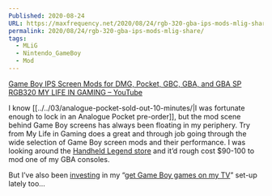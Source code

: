 ```yaml
---
Published: 2020-08-24
URL: https://maxfrequency.net/2020/08/24/rgb-320-gba-ips-mods-mlig-share/
permalink: 2020/08/24/rgb-320-gba-ips-mods-mlig-share/
tags:
  - MLiG
  - Nintendo_GameBoy
  - Mod
---
```

[Game Boy IPS Screen Mods for DMG, Pocket, GBC, GBA, and GBA SP RGB320 MY LIFE IN GAMING – YouTube](https://www.youtube.com/watch?v=M90C3BdTjIc&t=2s)

I know [[../../03/analogue-pocket-sold-out-10-minutes/|I was fortunate enough to lock in an Analogue Pocket pre-order]], but the mod scene behind Game Boy screens has always been floating in my periphery. Try from My Life in Gaming does a great and through job going through the wide selection of Game Boy screen mods and their performance. I was looking around the [Handheld Legend store](https://handheldlegend.com/) and it’d rough cost $90-100 to mod one of my GBA consoles.

But I’ve also been [investing](https://twitter.com/MaxRoberts143/status/1297530159654940672) in my “[get Game Boy games on my TV](https://twitter.com/MaxRoberts143/status/1295497495620063232)” set-up lately too…